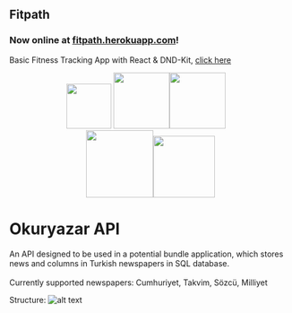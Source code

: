 ## Fitpath
### Now online at [fitpath.herokuapp.com](https://www.fitpath.herokuapp.com)!
Basic Fitness Tracking App with React & DND-Kit, [click here](https://github.com/yigitopan/fitpath-client)

<div align="center">
  <div align="center">
    <div align="center">
      <img src="https://upload.wikimedia.org/wikipedia/commons/thumb/a/a7/React-icon.svg/768px-React-icon.svg.png?20220125121207" width="80" /> <img src="https://jwt.io/img/logo-asset.svg" width="100"  /><img src="https://w7.pngwing.com/pngs/956/695/png-transparent-mongodb-original-wordmark-logo-icon-thumbnail.png" width="100"  />
      &nbsp;
      &nbsp;
    </div>
    <img src="https://i.hizliresim.com/xy973c2.png" width="120"  /><img src="https://i.hizliresim.com/szaiypi.png" width="110"  />
  </div>
  
</div>
  

# Okuryazar API <br>
An API designed to be used in a potential bundle application, which stores news and columns in Turkish newspapers in SQL database. <br><br>
Currently supported newspapers: Cumhuriyet, Takvim, Sözcü, Milliyet

 
 Structure:
 ![alt text](https://i.hizliresim.com/b098ftl.png)

